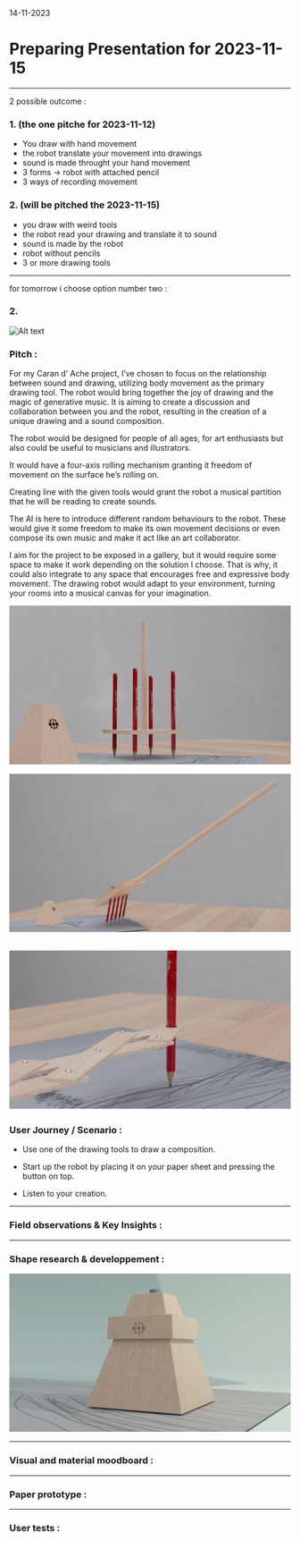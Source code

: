 14-11-2023
# Preparing Presentation for 2023-11-15
---

2 possible outcome : 

### 1. (the one pitche for 2023-11-12)

- You draw with hand movement
- the robot translate your movement into drawings
- sound is made throught your hand movement
- 3 forms -> robot with attached pencil
- 3 ways of recording movement

### 2. (will be pitched the 2023-11-15)

- you draw with weird tools
- the robot read your drawing and translate it to sound
- sound is made by the robot
- robot without pencils
- 3 or more drawing tools

---

for tomorrow i choose option number two :

### 2. 

![Alt text](<images/wooden box_04_F.png>)

### Pitch :

For my Caran d’ Ache project, I’ve chosen to focus on the relationship between sound and drawing, utilizing body movement as the primary drawing tool. The robot would bring together the joy of drawing and the magic of generative music. It is aiming to create a discussion and collaboration between you and the robot, resulting in the creation of a unique drawing and a sound composition.

The robot would be designed for people of all ages, for art enthusiasts but also could be useful to musicians and illustrators.

It would have a four-axis rolling mechanism granting it freedom of movement on the surface he’s rolling on. 

Creating line with the given tools would grant the robot a musical partition that he will be reading to create sounds.

The AI is here to introduce different random behaviours to the robot. These would give it some freedom to make its own movement decisions or even compose its own music and make it act like an art collaborator.

I aim for the project to be exposed in a gallery, but it would require some space to make it work depending on the solution I choose. That is why, it could also integrate to any space that encourages free and expressive body movement. The drawing robot would adapt to your environment, turning your rooms into a musical canvas for your imagination.

![Alt text](images/Drawing_tool_02_3_F.png)

![Alt text](images/Drawing_tool_01_F.png)

![Alt text](images/Drawing_tool_03_F.png)
---

### User Journey / Scenario : 

- Use one of the drawing tools to draw a composition.

- Start up the robot by placing it on your paper sheet and pressing the button on top.

- Listen to your creation.

---

### Field observations & Key Insights : 



---

### Shape research & developpement : 

![Alt text](<images/wooden box_02.png>)

---

### Visual and material moodboard : 



---

### Paper prototype : 



---

### User tests : 

